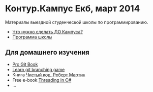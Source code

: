 Контур.Кампус Екб, март 2014
==================

Материалы выездной студенческой школы по программированию.

* [Что нужно сделать ДО Кампуса?](Preparations.md)
* [Программа школы](https://docs.google.com/spreadsheet/ccc?key=0AlW9g0IejZAVdHhKRl9WeEFOTzgtRWR5alN3TThmSXc#gid=0)

Для домашнего изучения
---
* [Pro Git Book](http://git-scm.com/book/ru)
* [Learn git branching game](http://pcottle.github.io/learnGitBranching/)
* Книга [Чистый код. Роберт Мартин](http://www.ozon.ru/context/detail/id/5011068/)
* Free e-book [Threading in C#](http://www.albahari.com/threading/)
* ...
